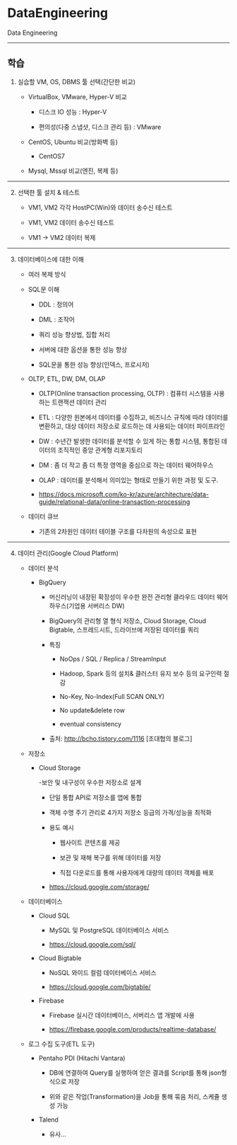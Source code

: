 # DataEngineering
Data Engineering

---
## 학습 

1. 실습할 VM, OS, DBMS 툴 선택(간단한 비교)

	- VirtualBox, VMware, Hyper-V 비교
		
		- 디스크 IO 성능 : Hyper-V 
		
		- 편의성(다중 스냅샷, 디스크 관리 등) : VMware
	
	
	- CentOS, Ubuntu 비교(방화벽 등)
	
		- CentOS7
	
	- Mysql, Mssql 비교(엔진, 복제 등)
  
---

2. 선택한 툴 설치 & 테스트

	- VM1, VM2 각각 HostPC(Win)와 데이터 송수신 테스트
 
	- VM1, VM2 데이터 송수신 테스트
 
	- VM1 -> VM2 데이터 복제
 	
---	

3. 데이터베이스에 대한 이해

	- 여러 복제 방식
	
	- SQL문 이해
	
		- DDL : 정의어
	
		- DML : 조작어
	
		- 쿼리 성능 향상법, 집합 처리
	
		- 서버에 대한 옵션을 통한 성능 향상
	
		- SQL문을 통한 성능 향상(인덱스, 프로시저)
	
	- OLTP, ETL, DW, DM, OLAP
		
		- OLTP(Online transaction processing, OLTP) : 컴퓨터 시스템을 사용하는 트랜잭션 데이터 관리
		
		- ETL : 다양한 원본에서 데이터를 수집하고, 비즈니스 규칙에 따라 데이터를 변환하고, 대상 데이터 저장소로 로드하는 데 사용되는 데이터 파이프라인
		
		- DW : 수년간 발생한 데이터를 분석할 수 있게 하는 통합 시스템, 통합된 데이터의 조직적인 중앙 관계형 리포지토리
		
		- DM : 좀 더 작고 좀 더 특정 영역을 중심으로 하는 데이터 웨어하우스
		
		- OLAP : 데이터를 분석해서 의미있는 형태로 만들기 위한 과정 및 도구.
		
		- https://docs.microsoft.com/ko-kr/azure/architecture/data-guide/relational-data/online-transaction-processing
	
	- 데이터 큐브
		
		- 기존의 2차원인 데이터 테이블 구조를 다차원의 속성으로 표현
	
	
---

4. 데이터 관리(Google Cloud Platform)
	
	- 데이터 분석

		- BigQuery
		
			- 머신러닝이 내장된 확장성이 우수한 완전 관리형 클라우드 데이터 웨어하우스(기업용 서버리스 DW)

			- BigQuery의 관리형 열 형식 저장소, Cloud Storage, Cloud Bigtable, 스프레드시트, 드라이브에 저장된 데이터를 쿼리

			- 특징
				- NoOps / SQL / Replica / StreamInput 

				- Hadoop, Spark 등의 설치& 클러스터 유지 보수 등의 요구인력 절감

				- No-Key, No-Index(Full SCAN ONLY)

				- No update&delete row

				- eventual consistency

			- 출처: http://bcho.tistory.com/1116 [조대협의 블로그]
	
	- 저장소
	
		- Cloud Storage
				
			-보안 및 내구성이 우수한 저장소로 설계
			
			- 단일 통합 API로 저장소를 앱에 통합
		
			- 객체 수명 주기 관리로 4가지 저장소 등급의 가격/성능을 최적화
		
			- 용도 예시
			
				- 웹사이트 콘텐츠를 제공
				
				- 보관 및 재해 복구를 위해 데이터를 저장
				
				- 직접 다운로드를 통해 사용자에게 대량의 데이터 객체를 배포
				
			- https://cloud.google.com/storage/
	
	- 데이터베이스
	
		- Cloud SQL
			
			- MySQL 및 PostgreSQL 데이터베이스 서비스
			
			- https://cloud.google.com/sql/
		
		- Cloud Bigtable
		
			- NoSQL 와이드 컬럼 데이터베이스 서비스
			
			- https://cloud.google.com/bigtable/
		
		- Firebase
			- Firebase 실시간 데이터베이스, 서버리스 앱 개발에 사용
			
			- https://firebase.google.com/products/realtime-database/
	
	
	- 로그 수집 도구(ETL 도구)
	
		- Pentaho PDI (Hitachi Vantara)
		
			- DB에 연결하여 Query를 실행하여 얻은 결과를 Script를 통해 json형식으로 저장
			
			- 위와 같은 작업(Transformation)을 Job을 통해 묶음 처리, 스케쥴 생성 가능
			
		- Talend
		
			- 유사...
